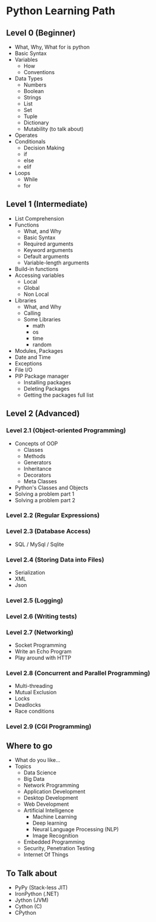 # Python Learning Path

## Level 0 (Beginner)

* What, Why, What for is python
* Basic Syntax
* Variables
    * How
    * Conventions
* Data Types
    * Numbers
    * Boolean
    * Strings
    * List
    * Set
    * Tuple
    * Dictionary
    * Mutability (to talk about)
* Operates
* Conditionals
    * Decision Making
    * if
    * else
    * elif
* Loops
    * While
    * for

## Level 1 (Intermediate)

* List Comprehension
* Functions
    * What, and Why
    * Basic Syntax
    * Required arguments
    * Keyword arguments
    * Default arguments
    * Variable-length arguments
* Build-in functions
* Accessing variables
    * Local
    * Global
    * Non Local
* Libraries
    * What, and Why
    * Calling
    * Some Libraries
        * math
        * os
        * time
        * random
* Modules, Packages
* Date and Time
* Exceptions
* File I/O
* PIP Package manager
    * Installing packages
    * Deleting Packages
    * Getting the packages full list

## Level 2 (Advanced)

### Level 2.1 (Object-oriented Programming)

* Concepts of OOP
	* Classes
	* Methods
	* Generators
	* Inheritance
    * Decorators
    * Meta Classes
* Python's Classes and Objects
* Solving a problem part 1
* Solving a problem part 2

### Level 2.2 (Regular Expressions)

### Level 2.3 (Database Access)

* SQL / MySql / Sqlite

### Level 2.4 (Storing Data into Files)

* Serialization
* XML
* Json

### Level 2.5 (Logging)

### Level 2.6 (Writing tests)

### Level 2.7 (Networking)

* Socket Programming
* Write an Echo Program
* Play around with HTTP

### Level 2.8 (Concurrent and Parallel Programming)

* Multi-threading
* Mutual Exclusion
* Locks
* Deadlocks
* Race conditions

### Level 2.9 (CGI Programming)

## Where to go

* What do you like...
* Topics
    * Data Science
    * Big Data
    * Network Programming
    * Application Development
    * Desktop Development
    * Web Development
    * Artificial Intelligence
        * Machine Learning
        * Deep learning
        * Neural Language Processing (NLP)
        * Image Recognition
    * Embedded Programming
    * Security, Penetration Testing
    * Internet Of Things

## To Talk about

* PyPy (Stack-less JIT)
* IronPython (.NET)
* Jython (JVM)
* Cython (C)
* CPython
